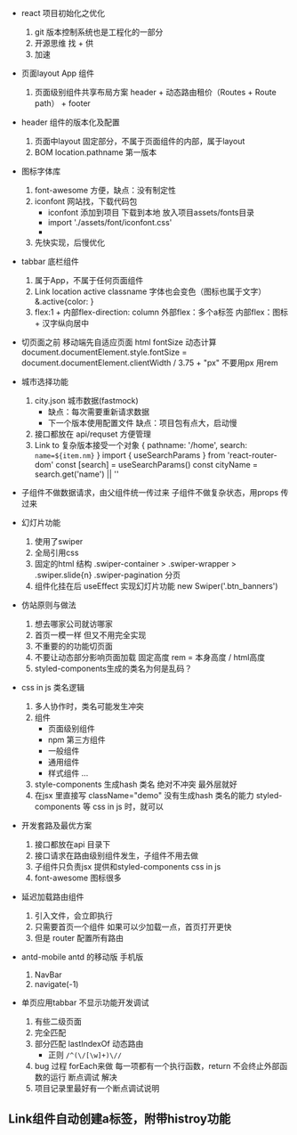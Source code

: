 - react 项目初始化之优化
    1. git 版本控制系统也是工程化的一部分
    2. 开源思维 找 + 供
    3. 加速

- 页面layout
    App 组件
    1. 页面级别组件共享布局方案
        header + 动态路由租价（Routes + Route path） + footer

- header 组件的版本化及配置
    1. 页面中layout 固定部分，不属于页面组件的内部，属于layout
    2. BOM location.pathname 第一版本

- 图标字体库
    1. font-awesome
        方便，缺点：没有制定性
    2. iconfont 网站找，下载代码包
        - iconfont 添加到项目 下载到本地 放入项目assets/fonts目录
        - import './assets/font/iconfont.css'
        - <i className="iconfont icon-shouye"></i>
    3. 先快实现，后慢优化

- tabbar 底栏组件
    1. 属于App，不属于任何页面组件
    2. Link location active
        classname 字体也会变色（图标也属于文字）&.active{color: }
    3. flex:1 + 内部flex-direction: column
        外部flex：多个a标签
        内部flex：图标 + 汉字纵向居中

- 切页面之前 移动端先自适应页面
    html fontSize 动态计算
    document.documentElement.style.fontSize = document.documentElement.clientWidth / 3.75 + "px"
    不要用px 用rem

- 城市选择功能
    1. city.json 城市数据(fastmock)
        - 缺点：每次需要重新请求数据
        - 下一个版本使用配置文件
            缺点：项目包有点大，启动慢
    2. 接口都放在 api/requset 方便管理
    3. Link to 复杂版本接受一个对象
        {
            pathname: '/home',
            search: `name=${item.nm}`
        }
        import { useSearchParams } from 'react-router-dom'
        const [search] = useSearchParams()
        const cityName = search.get('name') || ''

- 子组件不做数据请求，由父组件统一传过来
    子组件不做复杂状态，用props 传过来

- 幻灯片功能
    1. 使用了swiper
    2. 全局引用css
    3. 固定的html 结构
        .swiper-container > .swiper-wrapper > .swiper.slide{n} 
        .swiper-pagination 分页 
    4. 组件化挂在后 useEffect
        实现幻灯片功能 new Swiper('.btn_banners')

- 仿站原则与做法
    1. 想去哪家公司就访哪家
    2. 首页一模一样
        但又不用完全实现
    3. 不重要的的功能切页面
    4. 不要让动态部分影响页面加载
        固定高度 rem = 本身高度 / html高度
    5. styled-components生成的类名为何是乱码？

- css in js 类名逻辑
    1. 多人协作时，类名可能发生冲突
    2. 组件
        - 页面级别组件
        - npm 第三方组件
        - 一般组件
        - 通用组件
        - 样式组件
        ...
    3. style-components 
        生成hash 类名 绝对不冲突
        最外层就好
    4. 在jsx 里直接写 className="demo" 没有生成hash 类名的能力
        styled-components 等 css in js 时，就可以

- 开发套路及最优方案
    1. 接口都放在api 目录下
    2. 接口请求在路由级别组件发生，子组件不用去做
    3. 子组件只负责jsx 提供和styled-components css in js
    4. font-awesome 图标很多

- 延迟加载路由组件
    1. 引入文件，会立即执行
    2. 只需要首页一个组件
        如果可以少加载一点，首页打开更快
    3. 但是 router 配置所有路由

- antd-mobile 
    antd 的移动版 手机版
    1. NavBar
    2. navigate(-1)

- 单页应用tabbar 不显示功能开发调试
    1. 有些二级页面
    2. 完全匹配
    3. 部分匹配 lastIndexOf 动态路由
        - 正则
            `/^(\/[\w]+)\//`
    4. bug 过程
        forEach来做
            每一项都有一个执行函数，return 不会终止外部函数的运行
            断点调试 解决
    5. 项目记录里最好有一个断点调试说明


##  Link组件自动创建a标签，附带histroy功能
